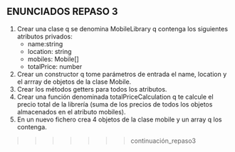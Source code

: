 
## ENUNCIADOS REPASO 3
1. Crear una clase q se denomina MobileLibrary q contenga los siguientes atributos privados:
    - name:string
    - location: string
    - mobiles: Mobile[]
    - totalPrice: number
2. Crear un constructor q tome parámetros de entrada el name, location y el arrray de objetos de la clase Mobile.
3. Crear los métodos getters para todos los atributos.
4. Crear una función denominada totalPriceCalculation q te calcule el precio total de la librería (suma de los precios de todos los objetos almacenados en el atributo mobiles).
5. En un nuevo fichero crea 4 objetos de la clase mobile y un array q los contenga.
>>>>>>> continuación_repaso3
